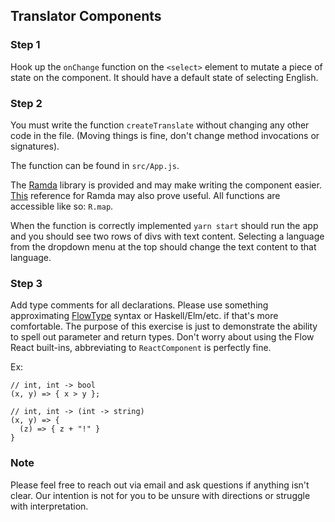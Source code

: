 ## Translator Components

### Step 1

Hook up the `onChange` function on the `<select>` element to mutate a piece of state
on the component. It should have a default state of selecting English.

### Step 2

You must write the function `createTranslate` without
changing any other code in the file. (Moving things is fine, don't change method invocations
or signatures).

The function can be found in `src/App.js`.

The [Ramda](http://ramdajs.com/) library is provided and may make writing the 
component easier. [This](https://github.com/ramda/ramda/wiki/What-Function-Should-I-Use%3F)
reference for Ramda may also prove useful. All functions are accessible like so: `R.map`.

When the function is correctly implemented `yarn start` should run the app and
you should see two rows of divs with text content. Selecting a language from the
dropdown menu at the top should change the text content to that language.

### Step 3

Add type comments for all declarations. Please use something approximating
[FlowType](https://flow.org/) syntax or Haskell/Elm/etc. if that's more comfortable. 
The purpose of this exercise is just to demonstrate the ability to spell out parameter and return types. 
Don't worry about using the Flow React built-ins, abbreviating to `ReactComponent` is perfectly fine.

Ex:

```
// int, int -> bool
(x, y) => { x > y };

// int, int -> (int -> string)
(x, y) => {
  (z) => { z + "!" }
}
```

### Note

Please feel free to reach out via email and ask questions if anything isn't clear.
Our intention is not for you to be unsure with directions or struggle with interpretation.

